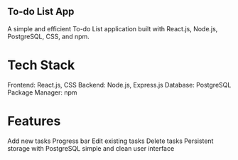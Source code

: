 ## To-do List App
A simple and efficient To-do List application built with React.js, Node.js, PostgreSQL, CSS, and npm.

# Tech Stack
Frontend: React.js, CSS
Backend: Node.js, Express.js
Database: PostgreSQL
Package Manager: npm

# Features
Add new tasks
Progress bar 
Edit existing tasks
Delete tasks
Persistent storage with PostgreSQL
simple and clean user interface


